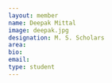 ```yaml
---
layout: member
name: Deepak Mittal
image: deepak.jpg
designation: M. S. Scholars
area:
bio:
email:
type: student
---
```

